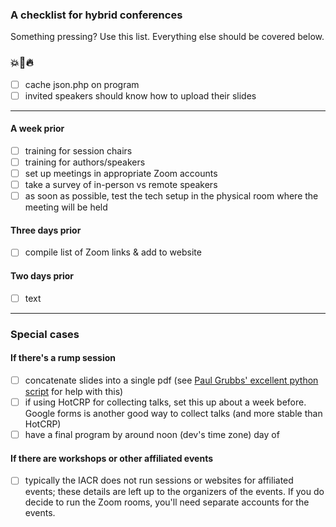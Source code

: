 ### A checklist for hybrid conferences

Something pressing? Use this list. Everything else should be covered below.

### :boom::shit::fire:
- [ ] cache json.php on program
- [ ] invited speakers should know how to upload their slides

-----

#### **A week prior**
- [ ] training for session chairs
- [ ] training for authors/speakers
- [ ] set up meetings in appropriate Zoom accounts
- [ ] take a survey of in-person vs remote speakers
- [ ] as soon as possible, test the tech setup in the physical room where the meeting will be held

#### **Three days prior**
- [ ] compile list of Zoom links & add to website

#### **Two days prior**
- [ ] text

-----

### Special cases

#### If there's a rump session
- [ ] concatenate slides into a single pdf (see [Paul Grubbs' excellent python script](https://github.com/pag-crypto/rumpsession) for help with this)
- [ ] if using HotCRP for collecting talks, set this up about a week before. Google forms is another good way to collect talks (and more stable than HotCRP)
- [ ] have a final program by around noon (dev's time zone) day of

#### If there are workshops or other affiliated events
- [ ] typically the IACR does not run sessions or websites for affiliated events; these details are left up to the organizers of the events. If you do decide to run the Zoom rooms, you'll need separate accounts for the events.

